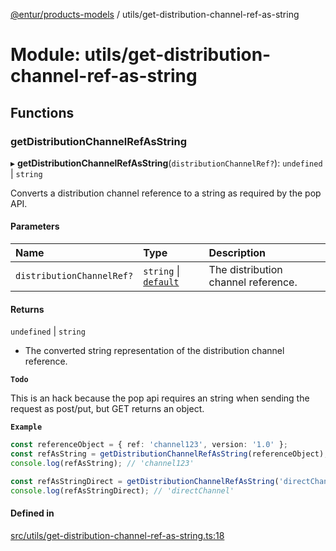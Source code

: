 [@entur/products-models](../README.md) / utils/get-distribution-channel-ref-as-string

# Module: utils/get-distribution-channel-ref-as-string

## Functions

### getDistributionChannelRefAsString

▸ **getDistributionChannelRefAsString**(`distributionChannelRef?`): `undefined` \| `string`

Converts a distribution channel reference to a string as required by the pop API.

#### Parameters

| Name | Type | Description |
| :------ | :------ | :------ |
| `distributionChannelRef?` | `string` \| [`default`](../classes/models_Reference.default.md) | The distribution channel reference. |

#### Returns

`undefined` \| `string`

- The converted string representation of the distribution channel reference.

**`Todo`**

This is an hack because the pop api requires an string when sending the request as post/put, but GET returns an object.

**`Example`**

```ts
const referenceObject = { ref: 'channel123', version: '1.0' };
const refAsString = getDistributionChannelRefAsString(referenceObject);
console.log(refAsString); // 'channel123'

const refAsStringDirect = getDistributionChannelRefAsString('directChannel');
console.log(refAsStringDirect); // 'directChannel'
```

#### Defined in

[src/utils/get-distribution-channel-ref-as-string.ts:18](https://github.com/entur/products-models/blob/main/src/utils/get-distribution-channel-ref-as-string.ts#L18)
